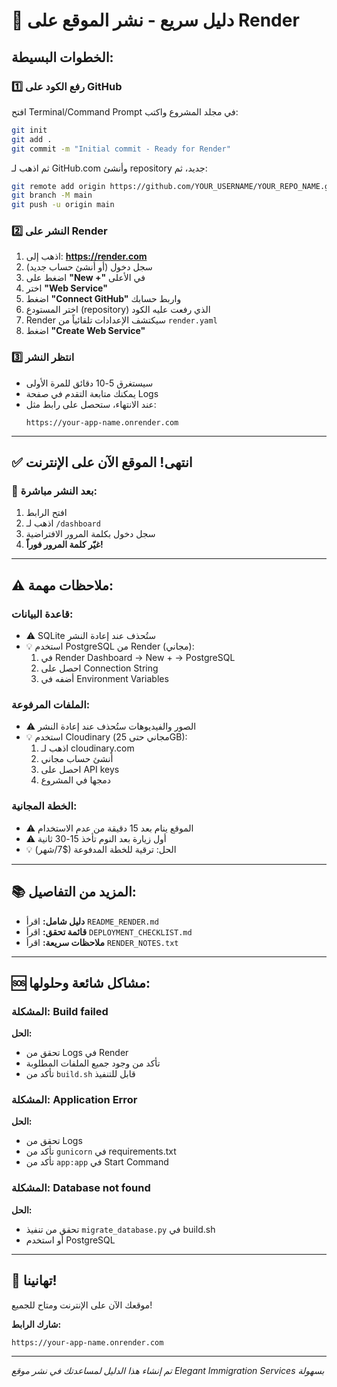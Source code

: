 # 🚀 دليل سريع - نشر الموقع على Render

## الخطوات البسيطة:

### 1️⃣ رفع الكود على GitHub

افتح Terminal/Command Prompt في مجلد المشروع واكتب:

```bash
git init
git add .
git commit -m "Initial commit - Ready for Render"
```

ثم اذهب لـ GitHub.com وأنشئ repository جديد، ثم:

```bash
git remote add origin https://github.com/YOUR_USERNAME/YOUR_REPO_NAME.git
git branch -M main
git push -u origin main
```

### 2️⃣ النشر على Render

1. اذهب إلى: **https://render.com**
2. سجل دخول (أو أنشئ حساب جديد)
3. اضغط على **"New +"** في الأعلى
4. اختر **"Web Service"**
5. اضغط **"Connect GitHub"** واربط حسابك
6. اختر المستودع (repository) الذي رفعت عليه الكود
7. Render سيكتشف الإعدادات تلقائياً من `render.yaml`
8. اضغط **"Create Web Service"**

### 3️⃣ انتظر النشر

- سيستغرق 5-10 دقائق للمرة الأولى
- يمكنك متابعة التقدم في صفحة Logs
- عند الانتهاء، ستحصل على رابط مثل:
  ```
  https://your-app-name.onrender.com
  ```

---

## ✅ انتهى! الموقع الآن على الإنترنت

### 🔐 بعد النشر مباشرة:

1. افتح الرابط
2. اذهب لـ `/dashboard`
3. سجل دخول بكلمة المرور الافتراضية
4. **غيّر كلمة المرور فوراً!**

---

## ⚠️ ملاحظات مهمة:

### قاعدة البيانات:
- ⚠️ SQLite ستُحذف عند إعادة النشر
- 💡 استخدم PostgreSQL من Render (مجاني):
  1. في Render Dashboard → New + → PostgreSQL
  2. احصل على Connection String
  3. أضفه في Environment Variables

### الملفات المرفوعة:
- ⚠️ الصور والفيديوهات ستُحذف عند إعادة النشر
- 💡 استخدم Cloudinary (مجاني حتى 25GB):
  1. اذهب لـ cloudinary.com
  2. أنشئ حساب مجاني
  3. احصل على API keys
  4. دمجها في المشروع

### الخطة المجانية:
- ⚠️ الموقع ينام بعد 15 دقيقة من عدم الاستخدام
- ⚠️ أول زيارة بعد النوم تأخذ 15-30 ثانية
- 💡 الحل: ترقية للخطة المدفوعة ($7/شهر)

---

## 📚 المزيد من التفاصيل:

- **دليل شامل:** اقرأ `README_RENDER.md`
- **قائمة تحقق:** اقرأ `DEPLOYMENT_CHECKLIST.md`
- **ملاحظات سريعة:** اقرأ `RENDER_NOTES.txt`

---

## 🆘 مشاكل شائعة وحلولها:

### المشكلة: Build failed
**الحل:**
- تحقق من Logs في Render
- تأكد من وجود جميع الملفات المطلوبة
- تأكد من `build.sh` قابل للتنفيذ

### المشكلة: Application Error
**الحل:**
- تحقق من Logs
- تأكد من `gunicorn` في requirements.txt
- تأكد من `app:app` في Start Command

### المشكلة: Database not found
**الحل:**
- تحقق من تنفيذ `migrate_database.py` في build.sh
- أو استخدم PostgreSQL

---

## 🎉 تهانينا!

موقعك الآن على الإنترنت ومتاح للجميع! 

**شارك الرابط:**
```
https://your-app-name.onrender.com
```

---

*تم إنشاء هذا الدليل لمساعدتك في نشر موقع Elegant Immigration Services بسهولة*

